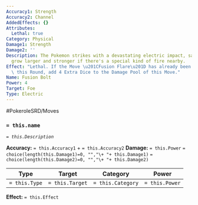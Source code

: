 ```yaml
---
Accuracy1: Strength
Accuracy2: Channel
AddedEffects: {}
Attributes:
  Lethal: true
Category: Physical
Damage1: Strength
Damage2: ''
Description: The Pokemon strikes with a devastating electric impact, said impact will
  grow larger and stronger if there's a special kind of fire nearby.
Effect: "Lethal. If the Move \u201CFusion Flare\u201D has already been used by anyone\
  \ this Round, add 4 Extra Dice to the Damage Pool of this Move."
Name: Fusion Bolt
Power: 4
Target: Foe
Type: Electric
---
```


#PokeroleSRD/Moves

### `= this.name` 
*`= this.Description`*

**Accuracy:** `= this.Accuracy1` + `= this.Accuracy2`
**Damage:** `= this.Power` `= choice(length(this.Damage1)=0, "","\+ "+ this.Damage1)` `= choice(length(this.Damage2)=0, "","\+ "+ this.Damage2)`

| Type          | Target          | Category          | Power          |
| ------------- | --------------- | ----------------  | -------------- |
| `= this.Type` | `= this.Target` | `= this.Category` | `= this.Power` | 

**Effect:** `= this.Effect`